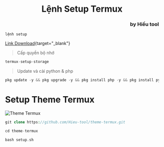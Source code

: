 <h1 style="text-align: center;">Lệnh Setup Termux</h1>

<h3 style="text-align: right;">by Hiếu tool</h3>

`lệnh setup`

[Link Download](https://apkcombo.com/vi/termux/com.termux/){target="_blank"}

> Cấp quyền bộ nhớ
```php
termux-setup-storage
```
> Update và cài python & php
```php
pkg update -y && pkg upgrade -y && pkg install php -y && pkg install python -y && pip install requests && pip install bs4 && pip install colorama && pip install pystyle && pip install pycurl && pip install beautifulsoup4 && pip install inquirer && pip install pillow && pip install console && pkg install git -y
```

# Setup Theme Termux

![Theme Termux](https://blogger.googleusercontent.com/img/a/AVvXsEhsHWEwJ--I1yMYSG2ZXHfBH8brn55c5EshOOxSBDzfwcShl5o3q861MQw-1kdXZGwSrsgbFTTPOQBw56eX87a9zvZdQ9mkXN1MJXrGtS9pQa3xBdWDNWBWLYkFN8x-IemY7n01_kSGuiWvN_PWWkiPXCzC7uqBkn6yA5C1rqQMHy-_Kfi7enSUiGuSA5IV=w556-h445)

```php
git clone https://github.com/Hieu-tool/theme-termux.git
```

```php
cd theme-termux
```

```php
bash setup.sh
```